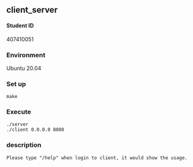 ## client_server
#### Student ID
407410051
### Environment
Ubuntu 20.04
### Set up
```
make
```
### Execute
```
./server
./client 0.0.0.0 8080
```
### description
    Please type "/help" when login to client, it would show the usage.
    
